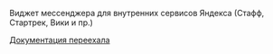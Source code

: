Виджет мессенджера для внутренних сервисов Яндекса (Стафф, Стартрек, Вики и пр.)

[Документация переехала](./widget.md)
